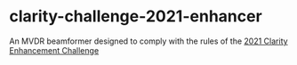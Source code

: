 # clarity-challenge-2021-enhancer

An MVDR beamformer designed to comply with the rules of the [2021 Clarity Enhancement Challenge](https://claritychallenge.github.io/clarity_CEC1_doc/) 
